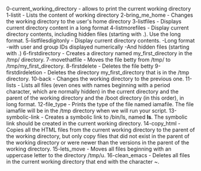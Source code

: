 0-current_working_directory - allows to print the current working directory
1-listit - Lists the content of working directory
2-bring_me_home - Changes the working directory to the user's home directory
3-listfiles - Displays current directory content in a long format
4-listmorefiles - Display current directory contents, including hidden files (starting with .). Use the long format.
5-listfilesdigitonly - Display current directory contents.
    -Long format
    -with user and group IDs displayed numerically
    -And hidden files (starting with .)
6-firstdirectory - Creates a directory named my_first_directory in the /tmp/ directory.
7-movethatfile - Moves the file betty from /tmp/ to /tmp/my_first_directory.
8-firstdelete - Deletes the file betty
9-firstdirdeletion -  Deletes the directory my_first_directory that is in the /tmp directory.
10-back - Changes the working directory to the previous one.
11-lists -  Lists all files (even ones with names beginning with a period character, which are normally hidden) in the current directory and the parent of the working directory and the /boot directory (in this order), in long format.
12-file_type - Prints the type of the file named iamafile. The file iamafile will be in the /tmp directory when we will run your script.
13-symbolic-link - Creates a symbolic link to /bin/ls, named __ls__. The symbolic link should be created in the current working directory. 
14-copy_html - Copies all the HTML files from the current working directory to the parent of the working directory, but only copy files that did not exist in the parent of the working directory or were newer than the versions in the parent of the working directory.
15-lets_move - Moves all files beginning with an uppercase letter to the directory /tmp/u.
16-clean_emacs - Deletes all files in the current working directory that end with the character ~.

